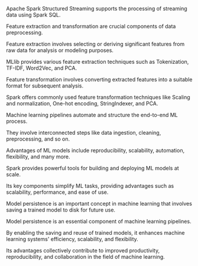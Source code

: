 Apache Spark Structured Streaming supports the processing of streaming data using Spark SQL.

Feature extraction and transformation are crucial components of data preprocessing.

Feature extraction involves selecting or deriving significant features from raw data for analysis or modeling purposes.

MLlib provides various feature extraction techniques such as Tokenization, TF-IDF, Word2Vec, and PCA.

Feature transformation involves converting extracted features into a suitable format for subsequent analysis.

Spark offers commonly used feature transformation techniques like Scaling and normalization, One-hot encoding, StringIndexer, and PCA.

Machine learning pipelines automate and structure the end-to-end ML process.

They involve interconnected steps like data ingestion, cleaning, preprocessing, and so on.

Advantages of ML models include reproducibility, scalability, automation, flexibility, and many more.

Spark provides powerful tools for building and deploying ML models at scale.

Its key components simplify ML tasks, providing advantages such as scalability, performance, and ease of use.

Model persistence is an important concept in machine learning that involves saving a trained model to disk for future use.

Model persistence is an essential component of machine learning pipelines.

By enabling the saving and reuse of trained models, it enhances machine learning systems' efficiency, scalability, and flexibility.

Its advantages collectively contribute to improved productivity, reproducibility, and collaboration in the field of machine learning.
